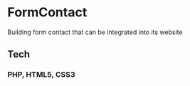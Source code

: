 # FormContact
Building form contact that can be integrated into its website

## Tech
### PHP, HTML5, CSS3
